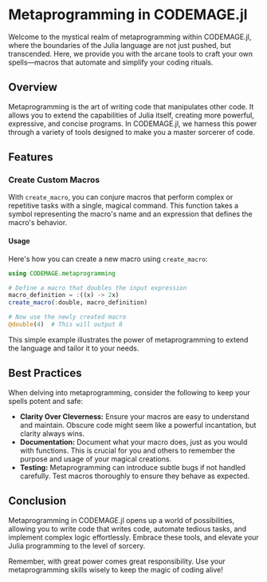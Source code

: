 # Metaprogramming in CODEMAGE.jl

Welcome to the mystical realm of metaprogramming within CODEMAGE.jl, where the boundaries of the Julia language are not just pushed, but transcended. Here, we provide you with the arcane tools to craft your own spells—macros that automate and simplify your coding rituals.

## Overview

Metaprogramming is the art of writing code that manipulates other code. It allows you to extend the capabilities of Julia itself, creating more powerful, expressive, and concise programs. In CODEMAGE.jl, we harness this power through a variety of tools designed to make you a master sorcerer of code.

## Features

### Create Custom Macros

With `create_macro`, you can conjure macros that perform complex or repetitive tasks with a single, magical command. This function takes a symbol representing the macro's name and an expression that defines the macro's behavior.

#### Usage

Here's how you can create a new macro using `create_macro`:

```julia
using CODEMAGE.metaprogramming

# Define a macro that doubles the input expression
macro_definition = :((x) -> 2x)
create_macro(:double, macro_definition)

# Now use the newly created macro
@double(4)  # This will output 8
```

This simple example illustrates the power of metaprogramming to extend the language and tailor it to your needs.

## Best Practices

When delving into metaprogramming, consider the following to keep your spells potent and safe:

- **Clarity Over Cleverness:** Ensure your macros are easy to understand and maintain. Obscure code might seem like a powerful incantation, but clarity always wins.
- **Documentation:** Document what your macro does, just as you would with functions. This is crucial for you and others to remember the purpose and usage of your magical creations.
- **Testing:** Metaprogramming can introduce subtle bugs if not handled carefully. Test macros thoroughly to ensure they behave as expected.

## Conclusion

Metaprogramming in CODEMAGE.jl opens up a world of possibilities, allowing you to write code that writes code, automate tedious tasks, and implement complex logic effortlessly. Embrace these tools, and elevate your Julia programming to the level of sorcery.

Remember, with great power comes great responsibility. Use your metaprogramming skills wisely to keep the magic of coding alive!

